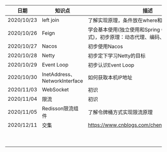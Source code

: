 | 日期       | 知识点                        | 描述                                                         |
| ---------- | ----------------------------- | ------------------------------------------------------------ |
| 2020/10/23 | left join                     | 了解实现原理，条件放在where和on上的区别                      |
| 2020/10/26 | Feign                         | 学会基本使用(独立使用和Spring Cloud封装使用方式)，初步原理：动态代理、编码、解码。 |
| 2020/10/27 | Nacos                         | 初步使用Nacos                                                |
| 2020/10/28 | Netty                         | 初步定下学习Netty的目标                                      |
| 2020/10/29 | Event Loop                    | 初步认识Event Loop                                           |
| 2020/10/30 | InetAddress、NetworkInterface | 如何获取本机IP地址                                           |
| 2020/11/03 | WebSocket                     | 初识                                                         |
| 2020/11/04 | 限流                          | 初识                                                         |
| 2020/11/05 | Redisson限流组件              | 了解令牌桶方式实现限流原理                                   |
| 2020/12/11 | 交集                          | https://www.cnblogs.com/chenfq/p/9469642.html                |
|            |                               |                                                              |
|            |                               |                                                              |
|            |                               |                                                              |
|            |                               |                                                              |
|            |                               |                                                              |
|            |                               |                                                              |
|            |                               |                                                              |
|            |                               |                                                              |
|            |                               |                                                              |



